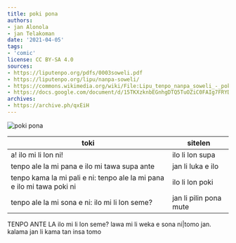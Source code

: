 ```yaml
---
title: poki pona
authors:
- jan Alonola
- jan Telakoman
date: '2021-04-05'
tags:
- 'comic'
license: CC BY-SA 4.0
sources:
- https://liputenpo.org/pdfs/0003soweli.pdf
- https://liputenpo.org/lipu/nanpa-soweli/
- https://commons.wikimedia.org/wiki/File:Lipu_tenpo_nanpa_soweli_-_poki_pona.png
- https://docs.google.com/document/d/15TKXzknbEGnhgDTQ5TuOZiC0FAIg7FRYDt5M4g9EqCY
archives:
- https://archive.ph/qxEiH
---
```


![poki pona](https://upload.wikimedia.org/wikipedia/commons/a/aa/Lipu_tenpo_nanpa_soweli_-_poki_pona.png)

| toki                                                                   | sitelen                |
| ---------------------------------------------------------------------- | ---------------------- |
| a! ilo mi li lon ni!                                                   | ilo li lon supa        |
| tenpo ale la mi pana e ilo mi tawa supa ante                           | jan li luka e ilo      |
| tenpo kama la mi pali e ni: tenpo ale la mi pana e ilo mi tawa poki ni | ilo li lon poki        |
| tenpo ale la  mi sona e ni: ilo mi li lon seme?                        | jan li pilin pona mute |
TENPO ANTE LA
ilo mi li lon seme? lawa mi li weka e sona ni|tomo jan. kalama jan li kama tan insa tomo